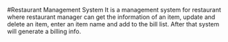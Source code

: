 #Restaurant Management System
 It is a management system for restaurant where restaurant manager can get the information of 
 an item, update and delete an item, enter an item name and add to the bill list. After that system will     generate a billing info. 
